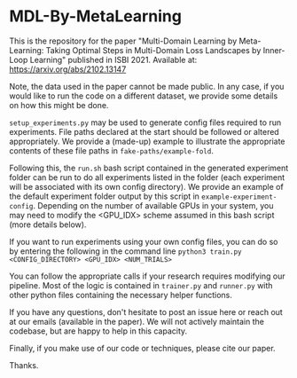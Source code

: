 # MDL-By-MetaLearning
This is the repository for the paper "Multi-Domain Learning by Meta-Learning: Taking Optimal Steps in Multi-Domain Loss Landscapes by Inner-Loop Learning"
published in ISBI 2021. Available at: https://arxiv.org/abs/2102.13147

Note, the data used in the paper cannot be made public.
In any case, if you would like to run the code on a different dataset,
we provide some details on how this might be done.

`setup_experiments.py` may be used to generate config files
required to run experiments. File paths declared at the
start should be followed or altered appropriately.
We provide a (made-up) example to illustrate 
the appropriate contents of these file paths in `fake-paths/example-fold`.

Following this, the `run.sh` bash script contained in the 
generated experiment folder can be run to do all
experiments listed in the folder (each experiment 
will be associated with its own config directory).
We provide an example of the default experiment folder output
by this script in `example-experiment-config`.
Depending on the number of available GPUs in your system,
you may need to modify the <GPU_IDX>
scheme assumed in this bash script
(more details below).

If you want to run experiments using your 
own config files, you can do so by 
entering the following in the command line 
`python3 train.py <CONFIG_DIRECTORY> <GPU_IDX> <NUM_TRIALS>`

You can follow the appropriate calls if your 
research requires modifying our pipeline.
Most of the logic is contained in 
`trainer.py` and `runner.py` with other 
python files containing the necessary 
helper functions.

If you have any questions, don't hesitate to 
post an issue here or reach out at our emails
(available in the paper). We will 
not actively maintain the codebase,
but are happy to help in this capacity.

Finally, if you make use of our code
or techniques, please cite our paper.

Thanks.



